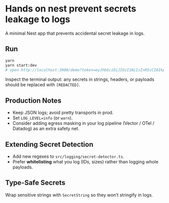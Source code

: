 # Hands on nest prevent secrets leakage to logs

A minimal Nest app that prevents accidental secret leakage in logs.

## Run

```bash
yarn
yarn start:dev
# open http://localhost:3000/demo?token=eyJhbGciOiJIUzI1NiIsInR5cCI6IkpXVCJ9.abc.def
```

Inspect the terminal output: any secrets in strings, headers, or payloads should be replaced with `[REDACTED]`.

## Production Notes
- Keep JSON logs; avoid pretty transports in prod.
- Set `LOG_LEVEL=info` (or `warn`).
- Consider adding egress masking in your log pipeline (Vector / OTel / Datadog) as an extra safety net.

## Extending Secret Detection
- Add new regexes to `src/logging/secret-detector.ts`.
- Prefer **whitelisting** what you log (IDs, sizes) rather than logging whole payloads.

## Type-Safe Secrets
Wrap sensitive strings with `SecretString` so they won’t stringify in logs.